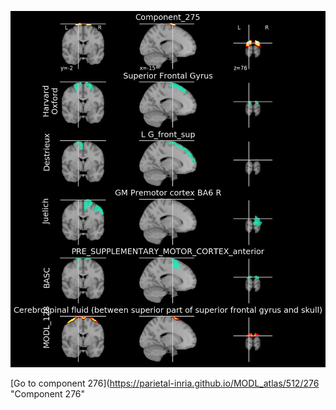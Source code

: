 


![275](preliminary/275.jpg "Component 275")

[Go to component 276](https://parietal-inria.github.io/MODL_atlas/512/276 "Component 276"